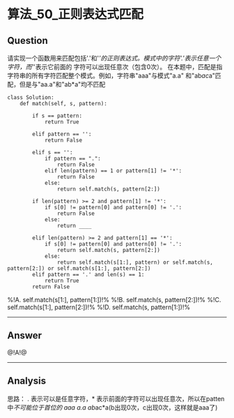 # 算法_50_正则表达式匹配

## Question
请实现一个函数用来匹配包括'.'和'*'的正则表达式。模式中的字符'.'表示任意一个字符，而'*'表示它前面的 字符可以出现任意次（包含0次）。 在本题中，匹配是指字符串的所有字符匹配整个模式。例如，字符串"aaa"与模式"a.a" 和"ab*ac*a"匹配，但是与"aa.a"和"ab*a"均不匹配

```
class Solution:
    def match(self, s, pattern):
       
        if s == pattern:
            return True
      
        elif pattern == '':
            return False
        
        elif s == '':
            if pattern == ".":
                return False
            elif len(pattern) == 1 or pattern[1] != '*':
                return False
            else:
                return self.match(s, pattern[2:])

        if len(pattern) >= 2 and pattern[1] != '*':
            if s[0] != pattern[0] and pattern[0] != '.':
                return False
            else:
                return ____
  
        elif len(pattern) >= 2 and pattern[1] == '*':
            if s[0] != pattern[0] and pattern[0] != '.':
                return self.match(s, pattern[2:])
            else:
                return self.match(s[1:], pattern) or self.match(s, pattern[2:]) or self.match(s[1:], pattern[2:])
        elif pattern == '.' and len(s) == 1:
            return True
        return False
```
%!A. self.match(s[1:], pattern[1:])!%
%!B. self.match(s, pattern[2:])!%
%!C. self.match(s[1:], pattern[2:])!%
%!D. self.match(s, pattern[1:])!%

------

## Answer

@!A!@

------
## Analysis
思路： . 表示可以是任意字符，* 表示前面的字符可以出现任意次，所以在patten中*不可能位于首位的 aaa a.a ab*ac*a(b出现0次，c出现0次，这样就是aaa了)

